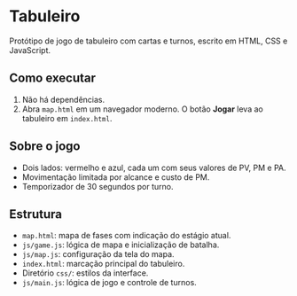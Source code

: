 # Tabuleiro

Protótipo de jogo de tabuleiro com cartas e turnos, escrito em HTML, CSS e JavaScript.

## Como executar

1. Não há dependências.
2. Abra `map.html` em um navegador moderno. O botão **Jogar** leva ao tabuleiro em `index.html`.

## Sobre o jogo

- Dois lados: vermelho e azul, cada um com seus valores de PV, PM e PA.
- Movimentação limitada por alcance e custo de PM.
- Temporizador de 30 segundos por turno.

## Estrutura

- `map.html`: mapa de fases com indicação do estágio atual.
- `js/game.js`: lógica de mapa e inicialização de batalha.
- `js/map.js`: configuração da tela do mapa.
- `index.html`: marcação principal do tabuleiro.
- Diretório `css/`: estilos da interface.
- `js/main.js`: lógica de jogo e controle de turnos.

